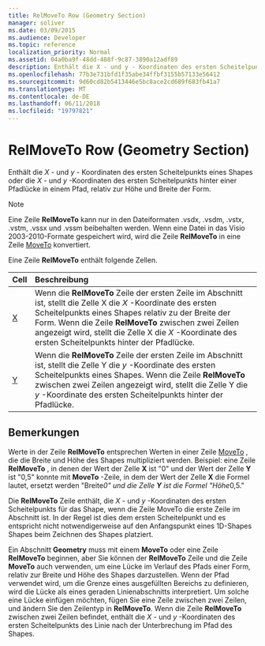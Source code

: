 ```yaml
---
title: RelMoveTo Row (Geometry Section)
manager: soliver
ms.date: 03/09/2015
ms.audience: Developer
ms.topic: reference
localization_priority: Normal
ms.assetid: 04a0ba9f-48dd-488f-9c87-3890a12adf89
description: Enthält die X - und y - Koordinaten des ersten Scheitelpunkts eines Shapes oder die X- und y-Koordinaten des ersten Scheitelpunkts hinter einer Pfadlücke in einem Pfad, relativ zur Höhe und Breite der Form.
ms.openlocfilehash: 77b3e731bfd1f35abe34ffbf3155b57133e56412
ms.sourcegitcommit: 9d60cd82b5413446e5bc8ace2cd689f683fb41a7
ms.translationtype: MT
ms.contentlocale: de-DE
ms.lasthandoff: 06/11/2018
ms.locfileid: "19797821"
---
```

# <a name="relmoveto-row-geometry-section"></a>RelMoveTo Row (Geometry Section)

Enthält die *X* - und *y* - Koordinaten des ersten Scheitelpunkts eines Shapes oder die *X* - und *y* -Koordinaten des ersten Scheitelpunkts hinter einer Pfadlücke in einem Pfad, relativ zur Höhe und Breite der Form. 
  
> [!NOTE]
> Eine Zeile **RelMoveTo** kann nur in den Dateiformaten .vsdx, .vsdm, .vstx, .vstm, .vssx und .vssm beibehalten werden. Wenn eine Datei in das Visio 2003-2010-Formate gespeichert wird, wird die Zeile **RelMoveTo** in eine Zeile [MoveTo](moveto-row-geometry-section.md) konvertiert. 
  
Eine Zeile **RelMoveTo** enthält folgende Zellen. 
  
|**Cell**|**Beschreibung**|
|:-----|:-----|
|[X](x-cell-geometry-section.md) <br/> |Wenn die **RelMoveTo** Zeile der ersten Zeile im Abschnitt ist, stellt die Zelle X die *X* -Koordinate des ersten Scheitelpunkts eines Shapes relativ zu der Breite der Form. Wenn die Zeile **RelMoveTo** zwischen zwei Zeilen angezeigt wird, stellt die Zelle X die *X* -Koordinate des ersten Scheitelpunkts hinter der Pfadlücke.  <br/> |
|[Y](y-cell-geometry-section.md) <br/> |Wenn die **RelMoveTo** Zeile der ersten Zeile im Abschnitt ist, stellt die Zelle Y die *y* -Koordinate des ersten Scheitelpunkts eines Shapes. Wenn die Zeile **RelMoveTo** zwischen zwei Zeilen angezeigt wird, stellt die Zelle Y die *y* -Koordinate des ersten Scheitelpunkts hinter der Pfadlücke.  <br/> |
   
## <a name="remarks"></a>Bemerkungen

Werte in der Zeile **RelMoveTo** entsprechen Werten in einer Zeile [MoveTo](moveto-row-geometry-section.md) , die die Breite und Höhe des Shapes multipliziert werden. Beispiel: eine Zeile **RelMoveTo** , in denen der Wert der Zelle **X** ist "0" und der Wert der Zelle **Y** ist "0,5" konnte mit **MoveTo** -Zeile, in dem der Wert der Zelle **X** die Formel lautet, ersetzt werden "Breite*0" und die Zelle **Y** ist die Formel "Höhe*0,5." 
  
Die **RelMoveTo** Zeile enthält, die *X* - und *y* -Koordinaten des ersten Scheitelpunkts für das Shape, wenn die Zeile MoveTo die erste Zeile im Abschnitt ist. In der Regel ist dies dem ersten Scheitelpunkt und es entspricht nicht notwendigerweise auf den Anfangspunkt eines 1D-Shapes Shapes beim Zeichnen des Shapes platziert. 
  
Ein Abschnitt **Geometry** muss mit einem **MoveTo** oder eine Zeile **RelMoveTo** beginnen, aber Sie können der **RelMoveTo** Zeile und die Zeile **MoveTo** auch verwenden, um eine Lücke im Verlauf des Pfads einer Form, relativ zur Breite und Höhe des Shapes darzustellen. Wenn der Pfad verwendet wird, um die Grenze eines ausgefüllten Bereichs zu definieren, wird die Lücke als eines geraden Linienabschnitts interpretiert. Um solche eine Lücke einfügen möchten, fügen Sie eine Zeile zwischen zwei Zeilen, und ändern Sie den Zeilentyp in **RelMoveTo**. Wenn die Zeile **RelMoveTo** zwischen zwei Zeilen befindet, enthält die *X* - und *y* -Koordinaten des ersten Scheitelpunkts des Linie nach der Unterbrechung im Pfad des Shapes. 
  

